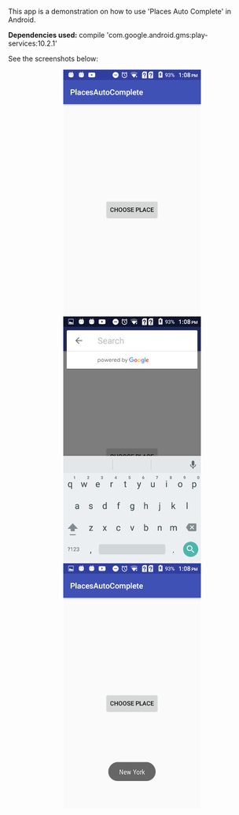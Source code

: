 This app is a demonstration on how to use 'Places Auto Complete' in Android.<br />

<b>Dependencies used:</b> compile 'com.google.android.gms:play-services:10.2.1'<br />

See the screenshots below:<br />

<p align="center">
  <img src="https://github.com/CodeSpurt/PlacesAutoComplete/blob/master/app/src/main/res/drawable/screenshot_1.png" width="280"/>
  <img src="https://github.com/CodeSpurt/PlacesAutoComplete/blob/master/app/src/main/res/drawable/screenshot_2.png" width="280"/>
  <img src="https://github.com/CodeSpurt/PlacesAutoComplete/blob/master/app/src/main/res/drawable/screenshot_3.png" width="280"/>
</p>
